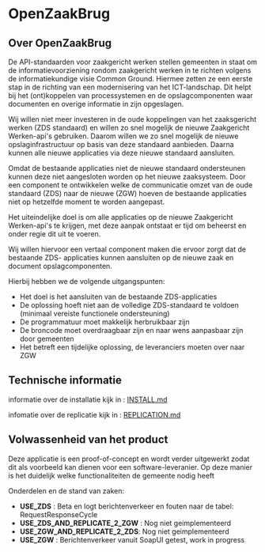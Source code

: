 # OpenZaakBrug #

## Over OpenZaakBrug

De API-standaarden voor zaakgericht werken stellen gemeenten in staat om de informatievoorziening rondom zaakgericht werken in te richten volgens de informatiekundige visie Common Ground. Hiermee zetten ze een eerste stap in de richting van een modernisering van het ICT-landschap. Dit helpt bij het (ont)koppelen van processystemen en de opslagcomponenten waar documenten en overige informatie in zijn opgeslagen.

Wij willen niet meer investeren in de oude koppelingen van het zaaksgericht werken (ZDS standaard) en willen zo snel mogelijk de nieuwe Zaakgericht Werken-api&#39;s gebruiken. Daarom willen we zo snel mogelijk de nieuwe opslaginfrastructuur op basis van deze standaard aanbieden. Daarna kunnen alle nieuwe applicaties via deze nieuwe standaard aansluiten.

Omdat de bestaande applicaties niet de nieuwe standaard ondersteunen kunnen deze niet aangesloten worden op het nieuwe zaaksysteem. Door een component te ontwikkelen welke de communicatie omzet van de oude standaard (ZDS) naar de nieuwe (ZGW) hoeven de bestaande applicaties niet op hetzelfde moment te worden aangepast.

Het uiteindelijke doel is om alle applicaties op de nieuwe Zaakgericht Werken-api&#39;s te krijgen, met deze aanpak ontstaat er tijd om beheerst en onder regie dit uit te voeren.

Wij willen hiervoor een vertaal component maken die ervoor zorgt dat de bestaande ZDS- applicaties kunnen aansluiten op de nieuwe zaak en document opslagcomponenten.

Hierbij hebben we de volgende uitgangspunten:

- Het doel is het aansluiten van de bestaande ZDS-applicaties
- De oplossing hoeft niet aan de volledige ZDS-standaard te voldoen (minimaal vereiste functionele ondersteuning)
- De programmatuur moet makkelijk herbruikbaar zijn
- De broncode moet overdraagbaar zijn en naar wens aanpasbaar zijn door gemeenten
- Het betreft een tijdelijke oplossing, de leveranciers moeten over naar ZGW

## Technische informatie

informatie over de installatie kijk in : [INSTALL.md]()  

infomatie over de replicatie kijk in : [REPLICATION.md]()  

## Volwassenheid van het product

Deze applicatie is een proof-of-concept en wordt verder uitgewerkt zodat dit als voorbeeld kan dienen voor een software-leveranier.
Op deze manier is het duidelijk welke functionaliteiten de gemeente nodig heeft

Onderdelen en de stand van zaken:
- **USE_ZDS** : Beta en logt berichtenverkeer en fouten naar de tabel: RequestResponseCycle
- **USE_ZDS_AND_REPLICATE_2_ZGW** : Nog niet geimplementeerd
- **USE_ZGW_AND_REPLICATE_2_ZDS**:  Nog niet geimplementeerd
- **USE_ZGW**  : Berichtenverkeer vanuit SoapUI getest, work in progress
